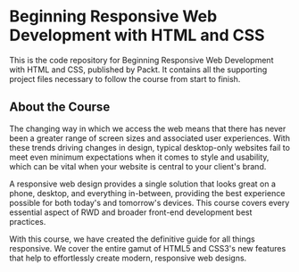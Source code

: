 # Beginning Responsive Web Development with HTML and CSS

This is the code repository for Beginning Responsive Web Development with HTML and CSS, published by Packt. It contains all the supporting project files necessary to follow the course from start to finish.

## About the Course

The changing way in which we access the web means that there has never been a greater range of screen sizes and associated user experiences. With these trends driving changes in design, typical desktop-only websites fail to meet even minimum expectations when it comes to style and usability, which can be vital when your website is central to your client's brand.

A responsive web design provides a single solution that looks great on a phone, desktop, and everything in-between, providing the best experience possible for both today's and tomorrow's devices. This course covers every essential aspect of RWD and broader front-end development best practices.

With this course, we have created the definitive guide for all things responsive. We cover the entire gamut of HTML5 and CSS3's new features that help to effortlessly create modern, responsive web designs.
